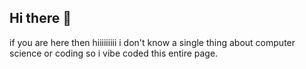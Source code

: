 ## Hi there 👋

if you are here then hiiiiiiiii
i don't know a single thing about computer science or coding so i vibe coded this entire page. 
